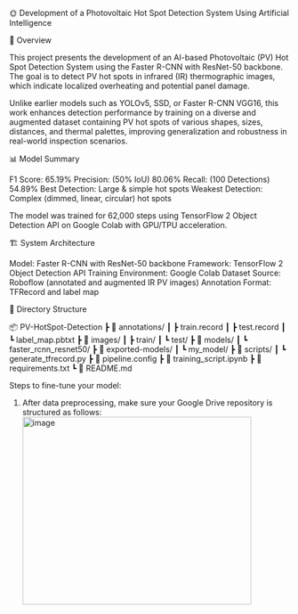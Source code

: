
🌞 Development of a Photovoltaic Hot Spot Detection System Using Artificial Intelligence

🧠 Overview

This project presents the development of an AI-based Photovoltaic (PV) Hot Spot Detection System using the Faster R-CNN with ResNet-50 backbone. The goal is to detect PV hot spots in infrared (IR) thermographic images, which indicate localized overheating and potential panel damage.

Unlike earlier models such as YOLOv5, SSD, or Faster R-CNN VGG16, this work enhances detection performance by training on a diverse and augmented dataset containing PV hot spots of various shapes, sizes, distances, and thermal palettes, improving generalization and robustness in real-world inspection scenarios.

📊 Model Summary

F1 Score: 65.19%
Precision: (50% IoU)	80.06%
Recall: (100 Detections)	54.89%
Best Detection:	Large & simple hot spots
Weakest Detection:	Complex (dimmed, linear, circular) hot spots

The model was trained for 62,000 steps using TensorFlow 2 Object Detection API on Google Colab with GPU/TPU acceleration.

🏗️ System Architecture

Model: Faster R-CNN with ResNet-50 backbone
Framework: TensorFlow 2 Object Detection API
Training Environment: Google Colab
Dataset Source: Roboflow (annotated and augmented IR PV images)
Annotation Format: TFRecord and label map

🧩 Directory Structure

📦 PV-HotSpot-Detection
 ┣ 📂 annotations/
 ┃ ┣ train.record
 ┃ ┣ test.record
 ┃ ┗ label_map.pbtxt
 ┣ 📂 images/
 ┃ ┣ train/
 ┃ ┗ test/
 ┣ 📂 models/
 ┃ ┗ faster_rcnn_resnet50/
 ┣ 📂 exported-models/
 ┃ ┗ my_model/
 ┣ 📂 scripts/
 ┃ ┗ generate_tfrecord.py
 ┣ 📜 pipeline.config
 ┣ 📜 training_script.ipynb
 ┣ 📜 requirements.txt
 ┗ 📜 README.md


Steps to fine-tune your model:

1. After data preprocessing, make sure your Google Drive repository is structured as follows:
        <img width="411" height="337" alt="image" src="https://github.com/user-attachments/assets/1d2ff8c3-56a1-40de-897e-78a3d407c29f" />
        

